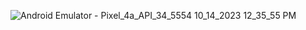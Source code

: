 ![Android Emulator - Pixel_4a_API_34_5554 10_14_2023 12_35_55 PM](https://github.com/Elshan2022/Translate-Application/assets/97118009/94a704c3-d294-402b-8a2f-4452f0a3d4bc)
